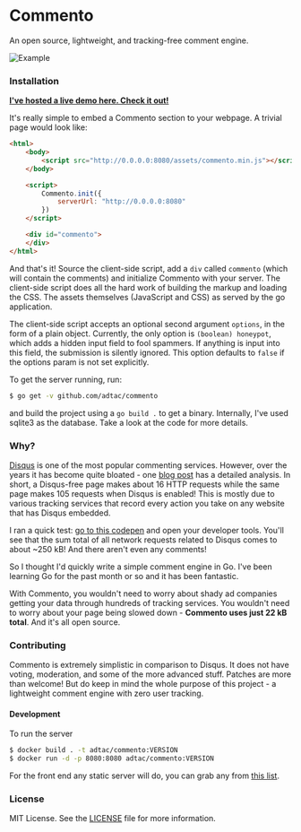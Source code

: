 # Commento

An open source, lightweight, and tracking-free comment engine.

![Example](https://cloud.githubusercontent.com/assets/7521600/25356132/d00013e0-2956-11e7-8dba-772a8040ae0c.png)

### Installation

**[I've hosted a live demo here. Check it out!](https://adtac.github.io/commento/comment.html)**

It's really simple to embed a Commento section to your webpage. A trivial page would look like:

```html
<html>
    <body>
        <script src="http://0.0.0.0:8080/assets/commento.min.js"></script>
    </body>

    <script>
        Commento.init({
            serverUrl: "http://0.0.0.0:8080"
        })
    </script>

    <div id="commento">
    </div>
</html>
```

And that's it! Source the client-side script, add a `div` called `commento` (which will contain the comments) and initialize Commento with your server. The client-side script does all the hard work of building the markup and loading the CSS. The assets themselves (JavaScript and CSS) as served by the go application.

The client-side script accepts an optional second argument `options`, in the form of a plain object. Currently, the only option is `(boolean) honeypot`, which adds a hidden input field to fool spammers. If anything is input into this field, the submission is silently ignored. This option defaults to `false` if the options param is not set explicitly.

To get the server running, run:

```bash
$ go get -v github.com/adtac/commento
```

and build the project using a `go build .` to get a binary. Internally, I've used sqlite3 as the database. Take a look at the code for more details.

### Why?

[Disqus](https://disqus.com/) is one of the most popular commenting services. However, over the years it has become quite bloated - one [blog post](http://donw.io/post/github-comments/) has a detailed analysis. In short, a Disqus-free page makes about 16 HTTP requests while the same page makes 105 requests when Disqus is enabled! This is mostly due to various tracking services that record every action you take on any website that has Disqus embedded.

I ran a quick test: [go to this codepen](https://codepen.io/ryanbelisle/full/AwLgu/) and open your developer tools. You'll see that the sum total of all network requests related to Disqus comes to about ~250 kB! And there aren't even any comments!

So I thought I'd quickly write a simple comment engine in Go. I've been learning Go for the past month or so and it has been fantastic.

With Commento, you wouldn't need to worry about shady ad companies getting your data through hundreds of tracking services. You wouldn't need to worry about your page being slowed down - **Commento uses just 22 kB total**. And it's all open source.

### Contributing

Commento is extremely simplistic in comparison to Disqus. It does not have voting, moderation, and some of the more advanced stuff. Patches are more than welcome! But do keep in mind the whole purpose of this project - a lightweight comment engine with zero user tracking.

#### Development

To run the server

```bash
$ docker build . -t adtac/commento:VERSION
$ docker run -d -p 8080:8080 adtac/commento:VERSION
```

For the front end any static server will do, you can grab any from [this list](https://gist.github.com/willurd/5720255).

### License

MIT License. See the [LICENSE](LICENSE) file for more information.
